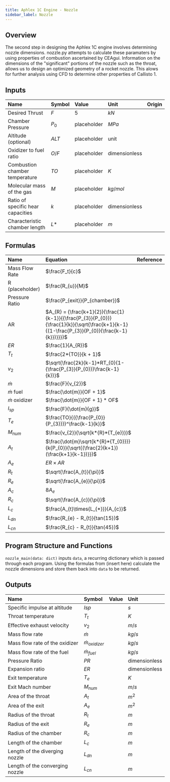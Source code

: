 ```yaml
---
title: Aphlex 1C Engine - Nozzle
sidebar_label: Nozzle
---
```


## Overview
The second step in designing the Aphlex 1C engine involves determining nozzle dimensions. nozzle.py attempts to calculate these paramaters by using properties of combustion ascertained by CEAgui. Information on the dimensions of the "significant" portions of the nozzle such as the throat, allows us to design an optimized geometry of a rocket nozzle. This alows for further analysis using CFD to determine other properties of Callisto 1.  

## Inputs
| Name | Symbol | Value | Unit | Origin |
| :----------- | :------------ | :--- | :--- | :--- |
| Desired Thrust | $F$ | 5 | $kN$ | |
| Chamber Pressure | $P_{0}$ | placeholder | $MPa$ | |
| Altitude (optional) | $ALT$ | placeholder | unit | |
| Oxidizer to fuel ratio | $O/F$ | placeholder | dimensionless | | 
| Combustion chamber temperature| $TO$ | placeholder | $K$ |  |
| Molecular mass of the gas | $M$ | placeholder | $kg/mol$ |  |
| Ratio of specific hear capacities | $k$ | placeholder | dimensionless | | 
| Characteristic chamber length | $L*$ | placeholder | $m$ |  |

## Formulas
| Name | Equation | Reference |
| :- | :---------------------------------- | :------ |
| Mass Flow Rate | $\frac{F_t}{c}$ | |
| R (placeholder) | $\frac{R_{u}}{M}$ | |
| Pressure Ratio | $\frac{P_{exit}}{P_{chamber}}$ | |
| AR | $A_{R} = {\frac{k+1}{2}}{\frac{1}{k-1}}{{\frac{P_{3}}{P_{0}}}{\frac{1}{k}}{\sqrt{\frac{k+1}{k-1}{(1-\frac{P_{3}}{P_{0}}{\frac{k-1}{k}})}}}}$ 
| $ER$ | $\frac{1}{A_{R}}$ | 
| $T_{t}$ | $\frac{2*{TO}}{k + 1}$ |
| $v_{2}$ | $\sqrt{\frac{2k}{k-1}*RT_{0}(1-{\frac{P_{3}}{P_{0}}}\frac{k-1}{k})}$
| $\dot{m}$| $\frac{F}{v_{2}}$ | 
| $\dot{m}$ fuel | $\frac{\dot{m}}{OF + 1}$ | 
| $\dot{m}$ oxidizer | $\frac{\dot{m}}{OF + 1} * OF$ | 
| $I_{sp}$ | $\frac{F}{\dot{m}{g}}$
| $T_{e}$ | $\frac{TO}{({\frac{P_{0}}{P_{3}}})^\frac{k-1}{k}}$
| $M_{num}$ | $\frac{v_{2}}{\sqrt{k*{R}*{T_{e}}}}$
| $A_{t}$ | $\frac{\dot{m}\sqrt{k*{R}*{T_{0}}}}{k{P_{0}}{\sqrt{(\frac{2}{k+1})(\frac{k+1}{k-1})}}}$
| $A_{e}$ | $ER\times{AR}$ |
| $R_{t}$ | $\sqrt{\frac{A_{t}}{\pi}}$| 
| $R_{e}$ | $\sqrt{\frac{A_{e}}{\pi}}$| 
| $A_{c}$ | $8A_{e}$ | 
| $R_{c}$ | $\sqrt{\frac{A_{c}}{\pi}}$| 
| $L_{c}$ | $\frac{A_{t}\times{L_{*}}}{A_{c}}$
| $L_{dn}$ | $\frac{R_{e} - R_{t}}{tan(15)}$
| $L_{cn}$ | $\frac{R_{c} - R_{t}}{tan(45)}$

## Program Structure and Functions
`nozzle_main(data: dict)` inputs `data`, a recurring dictionary which is passed through each program. Using the formulas from (insert here) calculate the nozzle dimensions and store them back into `data` to be returned. 

## Outputs
| Name | Symbol | Value | Unit |
| :----------- | :------------ | :--- | :--- |
| Specific impulse at altitude | $Isp$ | | $s$ | 
| Throat temperature | $T_{t}$ |  | $K$ | 
| Effective exhaust velocity | $v_{2}$ |  | $m/s$ | 
| Mass flow rate | $\dot{m}$ |  | $kg/s$ | 
| Mass flow rate of the oxidizer | $\dot{m}_{oxidizer}$ |  | $kg/s$ | 
| Mass flow rate of the fuel | $\dot{m}_{fuel}$ |  | $kg/s$ | 
| Pressure Ratio | $PR$ |  | dimensionless | 
| Expansion ratio | $ER$ |  | dimensionless | 
| Exit temperature | $T_{e}$ |  | $K$ | 
| Exit Mach number | $M_{num}$ |  | $m/s$ | 
| Area of the throat | $A_{t}$ |  | $m^2$ | 
| Area of the exit | $A_{e}$ |  | $m^2$ | 
| Radius of the throat | $R_{t}$ |  | $m$ | 
| Radius of the exit | $R_{e}$ |  | $m$ | 
| Radius of the chamber | $R_{c}$ |  | $m$ | 
| Length of the chamber | $L_{c}$ |  | $m$ | 
| Length of the diverging nozzle | $L_{dn}$ |  | $m$ | 
| Length of the converging nozzle | $L_{cn}$ |  | $m$ | 